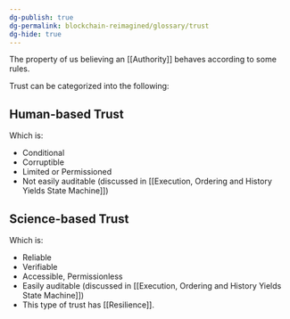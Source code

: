 ```yaml
---
dg-publish: true
dg-permalink: blockchain-reimagined/glossary/trust
dg-hide: true
---
```


The property of us believing an [[Authority]] behaves according to some rules. 

Trust can be categorized into the following: 

## Human-based Trust
Which is:
- Conditional 
- Corruptible 
- Limited or Permissioned
- Not easily auditable (discussed in [[Execution, Ordering and History Yields State Machine]])

## Science-based Trust
Which is: 
- Reliable
- Verifiable
- Accessible, Permissionless
- Easily auditable (discussed in [[Execution, Ordering and History Yields State Machine]])
- This type of trust has [[Resilience]]. 

